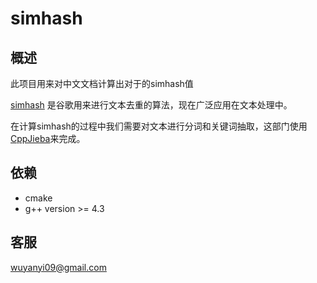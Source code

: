 # simhash  

## 概述

此项目用来对中文文档计算出对于的simhash值

[simhash] 是谷歌用来进行文本去重的算法，现在广泛应用在文本处理中。

在计算simhash的过程中我们需要对文本进行分词和关键词抽取，这部门使用[CppJieba]来完成。


## 依赖

* cmake
* g++ version >= 4.3




## 客服

wuyanyi09@gmail.com


[CppJieba]:https://github.com/aszxqw/cppjieba
[murmurhash]:https://sites.google.com/site/murmurhash
[simhash]:http://leoncom.org/?p=650607

